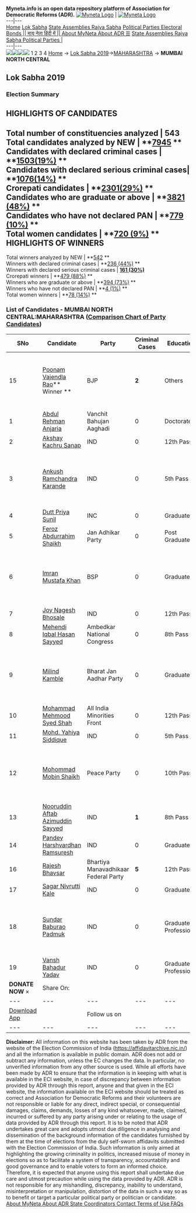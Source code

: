 **Myneta.info is an open data repository platform of Association for Democratic Reforms (ADR).**
[![Myneta Logo](https://www.myneta.info/lib/img/myneta-logo.png)](https://www.myneta.info/) | [![Myneta Logo](https://www.myneta.info/lib/img/adr-logo.png)](https://adrindia.org)  
---|---  
[Home](https://www.myneta.info/) [Lok Sabha](https://www.myneta.info/#ls "Lok Sabha") [ State Assemblies ](https://www.myneta.info/#sa "State Assemblies") [Rajya Sabha](https://www.myneta.info/#rs "Rajya Sabha") [Political Parties ](https://www.myneta.info/party "Political Parties") [ Electoral Bonds ](https://www.myneta.info/electoral_bonds "Electoral Bonds") [ || माय नेता हिंदी में || ](https://translate.google.co.in/translate?prev=hp&hl=en&js=y&u=www.myneta.info&sl=en&tl=hi&history_state0=) [ About MyNeta ](https://adrindia.org/content/about-myneta) [ About ADR ](https://adrindia.org/about-adr/who-we-are) [☰](javascript:void\(0\))
[ State Assemblies ](https://www.myneta.info/#sa "State Assemblies") [ Rajya Sabha ](https://www.myneta.info/#rs "Rajya Sabha") [ Political Parties ](https://www.myneta.info/party "Political Parties")
|   
---|---  
![](https://www.myneta.info/lib/img/banner/banner-1.png)![](https://www.myneta.info/lib/img/banner/banner-2.png)![](https://www.myneta.info/lib/img/banner/banner-3.png)![](https://www.myneta.info/lib/img/banner/banner-4.png)
1  2  3  4 
[Home](https://www.myneta.info/) → [Lok Sabha 2019](https://www.myneta.info/LokSabha2019/)→[MAHARASHTRA](https://www.myneta.info/LokSabha2019/index.php?action=show_constituencies&state_id=46) → **MUMBAI NORTH CENTRAL**
### 
## Lok Sabha 2019
###  Election Summary 
HIGHLIGHTS OF CANDIDATES  
---  
Total number of constituencies analyzed |  543   
Total candidates analyzed by NEW | **[7945](https://www.myneta.info/LokSabha2019/index.php?action=summary&subAction=candidates_analyzed&sort=candidate#summary) **  
Candidates with declared criminal cases | **[1503(19%)](https://www.myneta.info/LokSabha2019/index.php?action=summary&subAction=crime&sort=candidate#summary) **  
Candidates with declared serious criminal cases| **[1076(14%)](https://www.myneta.info/LokSabha2019/index.php?action=summary&subAction=serious_crime&sort=candidate#summary) **  
Crorepati candidates | **[2301(29%)](https://www.myneta.info/LokSabha2019/index.php?action=summary&subAction=crorepati&sort=candidate#summary) **  
Candidates who are graduate or above | **[3821 (48%)](https://www.myneta.info/LokSabha2019/index.php?action=summary&subAction=education&sort=candidate#summary) **  
Candidates who have not declared PAN | **[779 (10%)](https://www.myneta.info/LokSabha2019/index.php?action=summary&subAction=without_pan&sort=candidate#summary) **  
Total women candidates | **[720 (9%)](https://www.myneta.info/LokSabha2019/index.php?action=summary&subAction=women_candidate&sort=candidate#summary) **  
HIGHLIGHTS OF WINNERS  
---  
Total winners analyzed by NEW | **[542](https://www.myneta.info/LokSabha2019/index.php?action=summary&subAction=winner_analyzed&sort=candidate#summary) **  
Winners with declared criminal cases | **[236 (44%)](https://www.myneta.info/LokSabha2019/index.php?action=summary&subAction=winner_crime&sort=candidate#summary) **  
Winners with declared serious criminal cases | **[161 (30%)](https://www.myneta.info/LokSabha2019/index.php?action=summary&subAction=winner_serious_crime&sort=candidate#summary)**  
Crorepati winners | **[479 (88%)](https://www.myneta.info/LokSabha2019/index.php?action=summary&subAction=winner_crorepati&sort=candidate#summary) **  
Winners who are graduate or above | **[394 (73%)](https://www.myneta.info/LokSabha2019/index.php?action=summary&subAction=winner_education&sort=candidate#summary) **  
Winners who have not declared PAN | **[4 (1%)](https://www.myneta.info/LokSabha2019/index.php?action=summary&subAction=winner_without_pan&sort=candidate#summary) **  
Total women winners | **[78 (14%)](https://www.myneta.info/LokSabha2019/index.php?action=summary&subAction=winner_women&sort=candidate#summary) **  
### List of Candidates - MUMBAI NORTH CENTRAL:MAHARASHTRA ([Comparison Chart of Party Candidates](https://www.myneta.info/LokSabha2019/comparisonchart.php?constituency_id=729))
SNo | Candidate| Party| Criminal Cases| Education| Age| Total Assets| Liabilities  
---|---|---|---|---|---|---|---  
15  | [Poonam Vajendla Rao](https://www.myneta.info/LokSabha2019/candidate.php?candidate_id=9964)** Winner ** | BJP | **2** | Others| 38 | ![](https://myneta.info/image_v2.php?myneta_folder=LokSabha2019&candidate_id=9964&col=ta) | ![](https://myneta.info/image_v2.php?myneta_folder=LokSabha2019&candidate_id=9964&col=lia)  
1  | [Abdul Rehman Anjaria](https://www.myneta.info/LokSabha2019/candidate.php?candidate_id=9969) | Vanchit Bahujan Aaghadi | 0 | Doctorate| 46 | Rs 10,00,402 ~ 10 Lacs+ | Rs 17,09,730 ~ 17 Lacs+  
2  | [Akshay Kachru Sanap](https://www.myneta.info/LokSabha2019/candidate.php?candidate_id=9966) | IND | 0 | 12th Pass| 27 | Rs 1,71,000 ~ 1 Lacs+ | Rs 1,00,000 ~ 1 Lacs+  
3  | [Ankush Ramchandra Karande](https://www.myneta.info/LokSabha2019/candidate.php?candidate_id=10989) | IND | 0 | 5th Pass| 60 | ![](https://myneta.info/image_v2.php?myneta_folder=LokSabha2019&candidate_id=10989&col=ta) | ![](https://myneta.info/image_v2.php?myneta_folder=LokSabha2019&candidate_id=10989&col=lia)  
4  | [Dutt Priya Sunil](https://www.myneta.info/LokSabha2019/candidate.php?candidate_id=9968) | INC | 0 | Graduate| 52 | Rs 96,20,96,603 ~ 96 Crore+ | Rs 3,60,57,947 ~ 3 Crore+  
5  | [Feroz Abdurrahim Shaikh](https://www.myneta.info/LokSabha2019/candidate.php?candidate_id=9962) | Jan Adhikar Party | 0 | Post Graduate| 46 | Rs 98,78,738 ~ 98 Lacs+ | Rs 2,36,327 ~ 2 Lacs+  
6  | [Imran Mustafa Khan](https://www.myneta.info/LokSabha2019/candidate.php?candidate_id=10985) | BSP | 0 | Graduate| 39 | ![](https://myneta.info/image_v2.php?myneta_folder=LokSabha2019&candidate_id=10985&col=ta) | ![](https://myneta.info/image_v2.php?myneta_folder=LokSabha2019&candidate_id=10985&col=lia)  
7  | [Joy Nagesh Bhosale](https://www.myneta.info/LokSabha2019/candidate.php?candidate_id=10990) | IND | 0 | 12th Pass| 49 | Rs 87,61,000 ~ 87 Lacs+ | Rs 8,00,000 ~ 8 Lacs+  
8  | [Mehendi Iqbal Hasan Sayyed](https://www.myneta.info/LokSabha2019/candidate.php?candidate_id=9970) | Ambedkar National Congress | 0 | 8th Pass| 33 | Rs 5,31,200 ~ 5 Lacs+ | Rs 0 ~   
9  | [Milind Kamble](https://www.myneta.info/LokSabha2019/candidate.php?candidate_id=9963) | Bharat Jan Aadhar Party | 0 | Graduate| 35 | ![](https://myneta.info/image_v2.php?myneta_folder=LokSabha2019&candidate_id=9963&col=ta) | ![](https://myneta.info/image_v2.php?myneta_folder=LokSabha2019&candidate_id=9963&col=lia)  
10  | [Mohammad Mehmood Syed Shah](https://www.myneta.info/LokSabha2019/candidate.php?candidate_id=10991) | All India Minorities Front | 0 | 12th Pass| 47 | Rs 11,50,550 ~ 11 Lacs+ | Rs 2,00,000 ~ 2 Lacs+  
11  | [Mohd. Yahiya Siddique](https://www.myneta.info/LokSabha2019/candidate.php?candidate_id=9965) | IND | 0 | 5th Pass| 36 | Rs 37,364 ~ 37 Thou+ | Rs 0 ~   
12  | [Mohommad Mobin Shaikh](https://www.myneta.info/LokSabha2019/candidate.php?candidate_id=10987) | Peace Party | 0 | 10th Pass| 44 | ![](https://myneta.info/image_v2.php?myneta_folder=LokSabha2019&candidate_id=10987&col=ta) | ![](https://myneta.info/image_v2.php?myneta_folder=LokSabha2019&candidate_id=10987&col=lia)  
13  | [Nooruddin Aftab Azimuddin Sayyed](https://www.myneta.info/LokSabha2019/candidate.php?candidate_id=11624) | IND | **1** | 8th Pass| 48 | Rs 8,99,830 ~ 8 Lacs+ | Rs 2,60,300 ~ 2 Lacs+  
14  | [Pandey Harshvardhan Ramsuresh](https://www.myneta.info/LokSabha2019/candidate.php?candidate_id=10992) | IND | 0 | Graduate| 29 | Rs 85,11,000 ~ 85 Lacs+ | Rs 54,29,000 ~ 54 Lacs+  
16  | [Rajesh Bhavsar](https://www.myneta.info/LokSabha2019/candidate.php?candidate_id=10986) | Bhartiya Manavadhikaar Federal Party | **5** | 12th Pass| 52 | Rs 69,417 ~ 69 Thou+ | Rs 0 ~   
17  | [Sagar Nivrutti Kale](https://www.myneta.info/LokSabha2019/candidate.php?candidate_id=10993) | IND | 0 | Graduate| 27 | Rs 1,500 ~ 1 Thou+ | Rs 0 ~   
18  | [Sundar Baburao Padmuk](https://www.myneta.info/LokSabha2019/candidate.php?candidate_id=10994) | IND | 0 | Graduate Professional| 49 | ![](https://myneta.info/image_v2.php?myneta_folder=LokSabha2019&candidate_id=10994&col=ta) | ![](https://myneta.info/image_v2.php?myneta_folder=LokSabha2019&candidate_id=10994&col=lia)  
19  | [Vansh Bahadur Yadav](https://www.myneta.info/LokSabha2019/candidate.php?candidate_id=10995) | IND | 0 | Graduate Professional| 54 | Rs 1,13,19,000 ~ 1 Crore+ | Rs 0 ~   
|  **DONATE NOW** × |  Share On:  | [](https://api.whatsapp.com/send?text=https%3A%2F%2Fmyneta.info%2Fpunjab2022%2Findex.php%3Faction%3Dshow_constituencies%26state_id%3D19) | [](https://www.facebook.com/sharer/sharer.php?u=https%3A%2F%2Fmyneta.info%2Fpunjab2022%2Findex.php%3Faction%3Dshow_constituencies%26state_id%3D19) | [](https://twitter.com/share?url=https%3A%2F%2Fmyneta.info%2Fpunjab2022%2Findex.php%3Faction%3Dshow_constituencies%26state_id%3D19)  
---|---|---|---|---  
| [ Download App ](https://play.google.com/store/apps/details?id=com.webrosoft.myneta1&pcampaignid=pcampaignidMKT-Other-global-all-co-prtnr-py-PartBadge-Mar2515-1) | [](https://play.google.com/store/apps/details?id=com.webrosoft.myneta1&pcampaignid=pcampaignidMKT-Other-global-all-co-prtnr-py-PartBadge-Mar2515-1) |  Follow us on  | [](https://www.facebook.com/adrindia.org/) | [](https://twitter.com/adrspeaks) | [](https://groups.google.com/g/national-election-watch?hl=en&pli=1) | [](https://www.instagram.com/adrspeaks/) | [](https://www.youtube.com/user/adrspeaks) | [](https://sharechat.com/profile/adrspeaks)  
---|---|---|---|---|---|---|---|---  
**Disclaimer:** All information on this website has been taken by ADR from the website of the Election Commission of India (https://affidavitarchive.nic.in/) and all the information is available in public domain. ADR does not add or subtract any information, unless the EC changes the data. In particular, no unverified information from any other source is used. While all efforts have been made by ADR to ensure that the information is in keeping with what is available in the ECI website, in case of discrepancy between information provided by ADR through this report, anyone and that given in the ECI website, the information available on the ECI website should be treated as correct and Association for Democratic Reforms and their volunteers are not responsible or liable for any direct, indirect special, or consequential damages, claims, demands, losses of any kind whatsoever, made, claimed, incurred or suffered by any party arising under or relating to the usage of data provided by ADR through this report. It is to be noted that ADR undertakes great care and adopts utmost due diligence in analysing and dissemination of the background information of the candidates furnished by them at the time of elections from the duly self-sworn affidavits submitted with the Election Commission of India. Such information is only aimed at highlighting the growing criminality in politics, increased misuse of money in elections so as to facilitate a system of transparency, accountability and good governance and to enable voters to form an informed choice. Therefore, it is expected that anyone using this report shall undertake due care and utmost precaution while using the data provided by ADR. ADR is not responsible for any mishandling, discrepancy, inability to understand, misinterpretation or manipulation, distortion of the data in such a way so as to benefit or target a particular political party or politician or candidate. 
[ About MyNeta ](https://adrindia.org/content/about-myneta) [ About ADR ](https://adrindia.org/about-adr/who-we-are) [ State Coordinators ](https://adrindia.org/about-adr/state-coordinators) [ Contact ](https://adrindia.org/contact-us) [ Terms of Use ](https://adrindia.org/content/adr-terms-use) [ FAQs ](https://adrindia.org/content/faqs)
